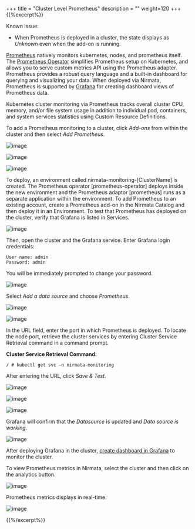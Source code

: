 +++
title = "Cluster Level Prometheus"
description = ""
weight=120
+++
{{%excerpt%}}

Known issue:

* When Prometheus is deployed in a cluster, the state displays as *Unknown* even when the add-on is running.

[Prometheus](https://prometheus.io/) natively monitors kubernetes, nodes, and prometheus itself. The [Prometheus Operator](https://coreos.com/operators/prometheus/docs/latest/) simplifies Prometheus setup on Kubernetes, and allows you to serve custom metrics API using the Prometheus adapter. Prometheus provides a robust query language and a built-in dashboard for querying and visualizing your data. When deployed via Nirmata, Prometheus is supported by [Grafana](https://prometheus.io/docs/visualization/grafana/) for creating dashboard views of Prometheus data.

Kubernetes cluster monitoring via Prometheus tracks overall cluster CPU, memory, and/or file system usage in addition to individual pod, containers, and system services statistics using Custom Resource Definitions.

To add a Prometheus monitoring to a cluster, click *Add-ons* from within the cluster and then select *Add Prometheus*.

![image](/images/clusterprometheus-1.png)

![image](/images/clusterprometheus-1a.png)

![image](/images/clusterprometheus-1b.png)

To deploy, an environment called nirmata-monitoring-[ClusterName] is created. The Prometheus operator [prometheus-operator] deploys inside the new environment and the Prometheus adaptor [prometheus] runs as a separate application within the environment.
To add Prometheus to an existing account, create a Prometheus add-on in the Nirmata Catalog and then deploy it in an Environment.
To test that Prometheus has deployed on the cluster, verify that Grafana is listed in Services.

![image](/images/clusterprometheus-2.png)

Then, open the cluster and the Grafana service. Enter Grafana login credentials:

    User name: admin
    Password: admin

You will be immediately prompted to change your password.

![image](/images/clusterprometheus-3.png)

Select *Add a data source* and choose *Prometheus*.

![image](/images/clusterprometheus-4.png)

![image](/images/clusterprometheus-5.png)

In the URL field, enter the port in which Prometheus is deployed. To locate the node port, retrieve the cluster services by entering Cluster Service Retrieval command in a command prompt.

**Cluster Service Retrieval Command:**

```
/ # kubectl get svc –n nirmata-monitoring
```

After entering the URL, click *Save & Test*.

![image](/images/clusterprometheus-6a.png)

![image](/images/clusterprometheus-6b.png)

![image](/images/clusterprometheus-7.png)

Grafana will confirm that the *Datasource* is updated and *Data source is working*.

![image](/images/clusterprometheus-8.png)

After deploying Grafana in the cluster, [create dashboard in Grafana](http://docs.grafana.org/guides/getting_started/) to monitor the cluster.

To view Prometheus metrics in Nirmata, select the cluster and then click on the analytics button.

![image](/images/clusterprometheus-9a.png)

Prometheus metrics displays in real-time.

![image](/images/clusterprometheus-9.png)

{{%/excerpt%}}
